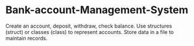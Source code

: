 # Bank-account-Management-System
Create an account, deposit, withdraw, check balance.
Use structures (struct) or classes (class) to represent accounts.
Store data in a file to maintain records.
